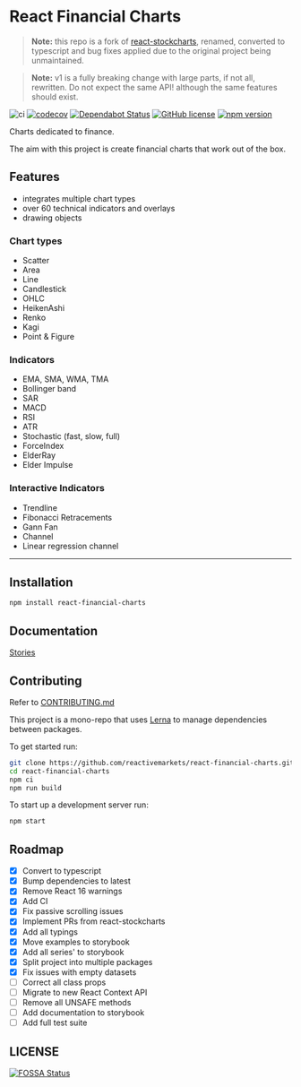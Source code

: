 # React Financial Charts

> **Note:** this repo is a fork of [react-stockcharts](https://github.com/rrag/react-stockcharts), renamed, converted to typescript and bug fixes applied due to the original project being unmaintained.

> **Note:** v1 is a fully breaking change with large parts, if not all, rewritten. Do not expect the same API! although the same features should exist.

![ci](https://github.com/reactivemarkets/react-financial-charts/workflows/ci/badge.svg)
[![codecov](https://codecov.io/gh/reactivemarkets/react-financial-charts/branch/master/graph/badge.svg)](https://codecov.io/gh/reactivemarkets/react-financial-charts)
[![Dependabot Status](https://api.dependabot.com/badges/status?host=github&repo=reactivemarkets/react-financial-charts)](https://dependabot.com) [![GitHub license](https://img.shields.io/badge/license-MIT-brightgreen.svg)](https://github.com/reactivemarkets/react-financial-charts/blob/master/LICENSE) [![npm version](https://img.shields.io/npm/v/react-financial-charts.svg?style=flat)](https://www.npmjs.com/package/react-financial-charts)

Charts dedicated to finance.

The aim with this project is create financial charts that work out of the box.

## Features

- integrates multiple chart types
- over 60 technical indicators and overlays
- drawing objects

### Chart types

- Scatter
- Area
- Line
- Candlestick
- OHLC
- HeikenAshi
- Renko
- Kagi
- Point & Figure

### Indicators

- EMA, SMA, WMA, TMA
- Bollinger band
- SAR
- MACD
- RSI
- ATR
- Stochastic (fast, slow, full)
- ForceIndex
- ElderRay
- Elder Impulse

### Interactive Indicators

- Trendline
- Fibonacci Retracements
- Gann Fan
- Channel
- Linear regression channel

---

## Installation

```sh
npm install react-financial-charts
```

## Documentation

[Stories](https://reactivemarkets.github.io/react-financial-charts/)

## Contributing

Refer to [CONTRIBUTING.md](./CONTRIBUTING.md)

This project is a mono-repo that uses [Lerna](https://lernajs.io/) to manage dependencies between packages.

To get started run:

```bash
git clone https://github.com/reactivemarkets/react-financial-charts.git
cd react-financial-charts
npm ci
npm run build
```

To start up a development server run:

```bash
npm start
```

## Roadmap

- [x] Convert to typescript
- [x] Bump dependencies to latest
- [x] Remove React 16 warnings
- [x] Add CI
- [x] Fix passive scrolling issues
- [x] Implement PRs from react-stockcharts
- [x] Add all typings
- [x] Move examples to storybook
- [x] Add all series' to storybook
- [x] Split project into multiple packages
- [x] Fix issues with empty datasets
- [ ] Correct all class props
- [ ] Migrate to new React Context API
- [ ] Remove all UNSAFE methods
- [ ] Add documentation to storybook
- [ ] Add full test suite

## LICENSE

[![FOSSA Status](https://app.fossa.com/api/projects/custom%2B13613%2Fgit%40github.com%3Areactivemarkets%2Freact-financial-charts.git.svg?type=large)](https://app.fossa.com/projects/custom%2B13613%2Fgit%40github.com%3Areactivemarkets%2Freact-financial-charts.git?ref=badge_large)
